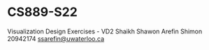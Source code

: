 # CS889-S22

Visualization Design Exercises - VD2
Shaikh Shawon Arefin Shimon
20942174
ssarefin@uwaterloo.ca